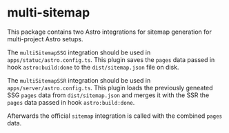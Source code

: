 # multi-sitemap

This package contains two Astro integrations for sitemap generation for multi-project Astro setups.

The `multiSitemapSSG` integration should be used in `apps/statuc/astro.config.ts`. 
This plugin saves the `pages` data passed in hook `astro:build:done`
to the `dist/sitemap.json` file on disk.

The `multiSitemapSSR` integration should be used in `apps/server/astro.config.ts`. 
This plugin loads the previously geneated SSG `pages` data from `dist/sitemap.json` 
and merges it with the SSR the `pages` data passed in hook `astro:build:done`.

Afterwards the official `sitemap` integration is called with the combined `pages` data.

